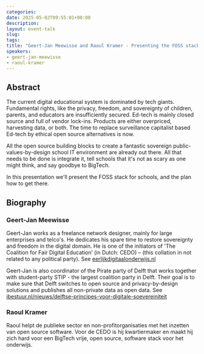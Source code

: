 ```yaml
---
categories:
date: 2025-05-02T09:55:01+00:00
description:
layout: event-talk
slug:
tags:
title: "Geert-Jan Meewisse and Raoul Kramer - Presenting the FOSS stack for schools"
speakers:
- geert-jan-meewisse
- raoul-kramer
---
```


## Abstract

The current digital educational system is dominated by tech giants. Fundamental rights, like the privacy, freedom, and sovereignty of children, parents, and educators are insufficiently secured. Ed-tech is mainly closed source and full of vendor lock-ins. Products are either overpriced, harvesting data, or both. The time to replace surveillance capitalist based Ed-tech by ethical open source alternatives is now.

All the open source building blocks to create a fantastic sovereign public-values-by-design school IT environment are already out there. All that needs to be done is integrate it, tell schools that it's not as scary as one might think, and say goodbye to BigTech.  

In this presentation we'll present the FOSS stack for schools, and the plan how to get there.

## Biography

### Geert-Jan Meewisse

Geert-Jan works as a freelance network designer, mainly for large enterprises and telco's. He dedicates his spare time to restore sovereignty and freedom in the digital domain. He is one of the initiators of 'The Coalition for Fair Digital Education’ (in Dutch: CEDO) – (this collation in not related to any political party). See [eerlijkdigitaalonderwijs.nl](https://eerlijkdigitaalonderwijs.nl)

Geert-Jan is also coordinator of the Pirate party of Delft that works together with student-party STIP - the largest coalition party in Delft. Their goal is to make sure that Delft switches to open source and privacy-by-design solutions and publishes all non-private data as open data. See [ibestuur.nl/nieuws/delftse-principes-voor-digitale-soevereiniteit](https://ibestuur.nl/nieuws/delftse-principes-voor-digitale-soevereiniteit)

### Raoul Kramer

Raoul helpt de publieke sector en non-profitorganisaties met het inzetten van open source software. Voor de CEDO is hij kwartiermaker en maakt hij zich hard voor een BigTech vrije, open source, software stack voor het onderwijs.
